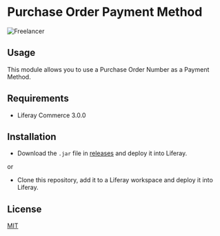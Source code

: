 # Purchase Order Payment Method

![Freelancer](doc/preview.gif
)

## Usage

This module allows you to use a Purchase Order Number as a Payment Method.         

## Requirements

- Liferay Commerce 3.0.0

## Installation

- Download the `.jar` file in [releases](https://github.com/jhanda/purchase-order-payment-method/releases/tag/1.0.0) and deploy it into Liferay.

or

- Clone this repository, add it to a Liferay workspace and deploy it into Liferay.


## License

[MIT](LICENSE)